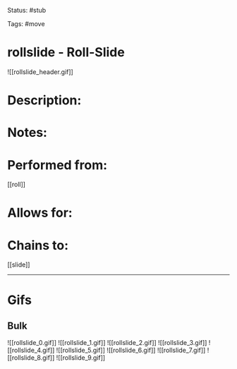 Status: #stub

Tags: #move

# rollslide - Roll-Slide
![[rollslide_header.gif]]
# Description:


# Notes:


# Performed from:
[[roll]]

# Allows for:


# Chains to:
[[slide]]

___
# Gifs
## Bulk
![[rollslide_0.gif]]
![[rollslide_1.gif]]
![[rollslide_2.gif]]
![[rollslide_3.gif]]
![[rollslide_4.gif]]
![[rollslide_5.gif]]
![[rollslide_6.gif]]
![[rollslide_7.gif]]
![[rollslide_8.gif]]
![[rollslide_9.gif]]